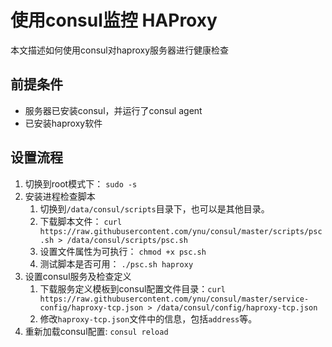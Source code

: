 # 使用consul监控 HAProxy
本文描述如何使用consul对haproxy服务器进行健康检查

## 前提条件
- 服务器已安装consul，并运行了consul agent
- 已安装haproxy软件

## 设置流程

1. 切换到root模式下： `sudo -s`
2. 安装进程检查脚本
    1. 切换到`/data/consul/scripts`目录下，也可以是其他目录。
    2. 下载脚本文件： `curl https://raw.githubusercontent.com/ynu/consul/master/scripts/psc.sh > /data/consul/scripts/psc.sh`
    3. 设置文件属性为可执行： `chmod +x psc.sh`
    4. 测试脚本是否可用： `./psc.sh haproxy`
3. 设置consul服务及检查定义
    1. 下载服务定义模板到consul配置文件目录：`curl https://raw.githubusercontent.com/ynu/consul/master/service-config/haproxy-tcp.json > /data/consul/config/haproxy-tcp.json`
    2. 修改`haproxy-tcp.json`文件中的信息，包括`address`等。
4. 重新加载consul配置: `consul reload`
